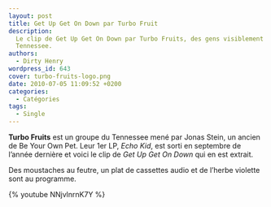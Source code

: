```yaml
---
layout: post
title: Get Up Get On Down par Turbo Fruit
description:
  Le clip de Get Up Get On Down par Turbo Fruits, des gens visiblement fun du
  Tennessee.
authors:
  - Dirty Henry
wordpress_id: 643
cover: turbo-fruits-logo.png
date: 2010-07-05 11:09:52 +0200
categories:
  - Catégories
tags:
  - Single
---
```


**Turbo Fruits** est un groupe du Tennessee mené par Jonas Stein, un ancien de
Be Your Own Pet. Leur 1er LP, _Echo Kid_, est sorti en septembre de l’année
dernière et voici le clip de _Get Up Get On Down_ qui en est extrait.

Des moustaches au feutre, un plat de cassettes audio et de l’herbe violette sont
au programme.

{% youtube NNjvlnrnK7Y %}
